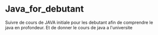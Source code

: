 # Java_for_debutant
Suivre de cours de JAVA initiale pour les debutant afin de comprendre le java en profondeur. Et de donner le cours de java a l'universite 
